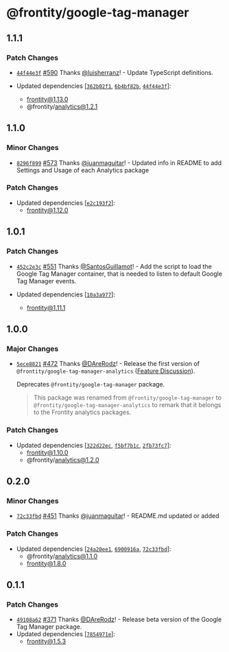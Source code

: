 # @frontity/google-tag-manager

## 1.1.1

### Patch Changes

- [`44f44e3f`](https://github.com/frontity/frontity/commit/44f44e3f2ba436236b65518ddac30cd4af57ea18) [#590](https://github.com/frontity/frontity/pull/590) Thanks [@luisherranz](https://github.com/luisherranz)! - Update TypeScript definitions.

- Updated dependencies [[`362b02f1`](https://github.com/frontity/frontity/commit/362b02f1beb100ffb178a1d4e775e89b84b99ccc), [`6b4bf82b`](https://github.com/frontity/frontity/commit/6b4bf82b5eee698f7ea8ea3b0bfd69a989caaba3), [`44f44e3f`](https://github.com/frontity/frontity/commit/44f44e3f2ba436236b65518ddac30cd4af57ea18)]:
  - frontity@1.13.0
  - @frontity/analytics@1.2.1

## 1.1.0

### Minor Changes

- [`8296f899`](https://github.com/frontity/frontity/commit/8296f899b2e435554a590eac0fc339ded3f597fa) [#573](https://github.com/frontity/frontity/pull/573) Thanks [@juanmaguitar](https://github.com/juanmaguitar)! - Updated info in README to add Settings and Usage of each Analytics package

### Patch Changes

- Updated dependencies [[`e2c193f2`](https://github.com/frontity/frontity/commit/e2c193f2ad8353886a8eb27ea74838383f6d2e4b)]:
  - frontity@1.12.0

## 1.0.1

### Patch Changes

- [`452c2e3c`](https://github.com/frontity/frontity/commit/452c2e3c7a0c6e7f612d553448d60dd8b098209c) [#551](https://github.com/frontity/frontity/pull/551) Thanks [@SantosGuillamot](https://github.com/SantosGuillamot)! - Add the script to load the Google Tag Manager container, that is needed to listen to default Google Tag Manager events.

- Updated dependencies [[`10a3a977`](https://github.com/frontity/frontity/commit/10a3a9779b594e39618b4cd24d5f48f42ecc54af)]:
  - frontity@1.11.1

## 1.0.0

### Major Changes

- [`5ece8821`](https://github.com/frontity/frontity/commit/5ece88219d354952baadd5649091b09dd5288b49) [#472](https://github.com/frontity/frontity/pull/472) Thanks [@DAreRodz](https://github.com/DAreRodz)! - Release the first version of `@frontity/google-tag-manager-analytics` ([Feature Discussion](https://community.frontity.org/t/google-tag-manager-package/1400)).

  Deprecates `@frontity/google-tag-manager` package.

  > This package was renamed from `@frontity/google-tag-manager` to `@frontity/google-tag-manager-analytics` to remark that it belongs to the Frontity analytics packages.

### Patch Changes

- Updated dependencies [[`322d22ec`](https://github.com/frontity/frontity/commit/322d22ecb825d510296243736a79e4208023477f), [`f5bf7b1c`](https://github.com/frontity/frontity/commit/f5bf7b1cee2850445fe5304e1b39e20e786e9377), [`2fb73fc7`](https://github.com/frontity/frontity/commit/2fb73fc798653803a21f9e9bd7f21355f7675e55)]:
  - frontity@1.10.0
  - @frontity/analytics@1.2.0

## 0.2.0

### Minor Changes

- [`72c33fbd`](https://github.com/frontity/frontity/commit/72c33fbde5d60de33e7f5c25f081ffd458d15f63) [#451](https://github.com/frontity/frontity/pull/451) Thanks [@juanmaguitar](https://github.com/juanmaguitar)! - README.md updated or added

### Patch Changes

- Updated dependencies [[`24a20ee1`](https://github.com/frontity/frontity/commit/24a20ee15e65d56f88daac4dd49372072bdd10c6), [`6900916a`](https://github.com/frontity/frontity/commit/6900916ace309d3cc55b9c732124df5d3db96838), [`72c33fbd`](https://github.com/frontity/frontity/commit/72c33fbde5d60de33e7f5c25f081ffd458d15f63)]:
  - @frontity/analytics@1.1.0
  - frontity@1.8.0

## 0.1.1

### Patch Changes

- [`49108a62`](https://github.com/frontity/frontity/commit/49108a62cae6884740af3b3040ce5dc3fc12d72c) [#371](https://github.com/frontity/frontity/pull/371) Thanks [@DAreRodz](https://github.com/DAreRodz)! - Release beta version of the Google Tag Manager package.
- Updated dependencies [[`7854971e`](https://github.com/frontity/frontity/commit/7854971eaefa665dc5d77b0b91129c1495b0dab4)]:
  - frontity@1.5.3
